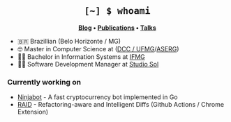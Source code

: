 <h2 align="center" style="font-family: Consolas, monospace;">
	[~] $ whoami
</h2>

<p align="center">
	<strong>
		<a href="https://brito.com.br/">Blog</a>
		•
		<a href="https://scholar.google.com.br/citations?user=5uKHnJ8AAAAJ">Publications</a>
		•
		<a href="https://slides.com/rodrigo73">Talks</a>
	</strong>
</p>


- :brazil: Brazillian (Belo Horizonte / MG)
- :nerd_face: Master in Computer Science at ([DCC / UFMG](http://ppgcc.dcc.ufmg.br)/[ASERG](http://aserg.labsoft.dcc.ufmg.br))
- :man_student: Bachelor in Information Systems at [IFMG](https://www.ifmg.edu.br/)
- :man_technologist: Software Development Manager at [Studio Sol](https://www.studiosol.com.br)

### Currently working on

- [Ninjabot](https://github.com/rodrigo-brito/ninjabot) - A fast cryptocurrency bot implemented in Go
- [RAID](https://github.com/rodrigo-brito/refactoring-aware-diff) - Refactoring-aware and Intelligent Diffs (Github Actions / Chrome Extension)

